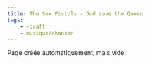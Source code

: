 ```yaml
---
title: The Sex Pistols - God save the Queen
tags:
    - -draft
    - musique/chanson
---
```


Page créée automatiquement, mais vide.
